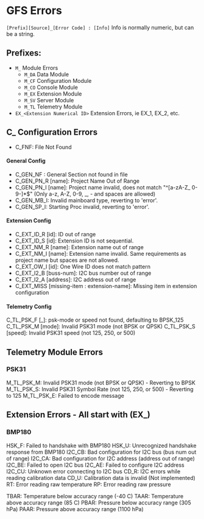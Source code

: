 # GFS Errors

``[Prefix][Source]_[Error Code] : [Info]`` Info is normally numeric, but can be a string.

## Prefixes:  
- ``M_``  Module Errors
  - ``M_DA`` Data Module
  - ``M_CF`` Configuration Module
  - ``M_CO`` Console Module
  - ``M_EX`` Extension Module
  - ``M_SV`` Server Module
  - ``M_TL`` Telemetry Module
- ``EX_<Extension Numerical ID>``  Extension Errors, ie EX_1, EX_2, etc.




## C_ Configuration Errors
 - C_FNF: File Not Found

#### General Config
 - C_GEN_NF  : General Section not found in file
 - C_GEN_PN_R [name]: Project Name Out of Range
 - C_GEN_PN_I [name]: Project name invalid, does not match "^[a-zA-Z_ 0-9-]*$" 
  (Only a-z, A-Z, 0-9, _, - and spaces are allowed)
 - C_GEN_MB_I: Invalid mainboard type, reverting to 'error'.
 - C_GEN_SP_I: Starting Proc invalid, reverting to 'error'.

#### Extension Config
 - C_EXT_ID_R [id]: ID out of range
 - C_EXT_ID_S [id]: Extension ID is not sequential.
 - C_EXT_NM_R [name]: Extension name out of range
 - C_EXT_NM_I [name]: Extension name invalid. Same requirements as project name but spaces are not allowed.
 - C_EXT_OW_I [id]: One Wire ID does not match pattern
 - C_EXT_I2_B [buss-num]: I2C bus number out of range
 - C_EXT_I2_A [address]: I2C address out of range
 - C_EXT_MISS [missing-item : extension-name]: Missing item in extension configuration

#### Telemetry Config
C_TL_PSK_F [_]: psk-mode or speed not found, defaulting to BPSK_125
C_TL_PSK_M [mode]: Invalid PSK31 mode (not BPSK or QPSK)
C_TL_PSK_S [speed]: Invalid PSK31 speed (not 125, 250, or 500)




## Telemetry Module Errors
### PSK31
M_TL_PSK_M: Invalid PSK31 mode (not BPSK or QPSK) - Reverting to BPSK
M_TL_PSK_S: Invalid PSK31 Symbol Rate (not 125, 250, or 500) - Reverting to 125
M_TL_PSK_E: Failed to encode message





## Extension Errors - All start with (EX_<ID>)
### BMP180
HSK_F: Failed to handshake with BMP180
HSK_U: Unrecognized handshake response from BMP180
I2C_CB: Bad configuration for I2C bus (bus num out of range)
I2C_CA: Bad configuration for I2C address (address out of range)
I2C_BE: Failed to open I2C bus
I2C_AE: Failed to configure I2C address
I2C_CU: Unknown error connecting to I2C bus
CD_R: I2C errors while reading calibration data
CD_U: Calibration data is invalid (Not implemented)
RT: Error reading raw temperature
RP: Error reading raw pressure

TBAR: Temperature below accuracy range (-40 C)
TAAR: Temperature above accuracy range (85 C)
PBAR: Pressure below accuracy range (305 hPa)
PAAR: Pressure above accuracy range (1100 hPa)
